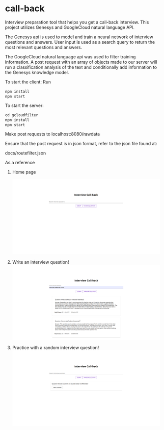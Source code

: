 # call-back

Interview preparation tool that helps you get a call-back interview.
This project utilizes Genesys and GoogleCloud natural language API.

The Genesys api is used to model and train a neural network of interview questions and answers.
User input is used as a search query to return the most relevant questions and answers.

The GoogleCloud natural language api was used to filter training information. A post request with an array of objects made to our server will run a classification analysis of the text and conditionally add information to the Genesys knowledge model.

To start the client:
Run

```
npm install
npm start
```

To start the server:

```
cd gcloudfilter
npm install
npm start
```

Make post requests to localhost:8080/rawdata

Ensure that the post request is in json format, refer to the json file found at:

docs/routefilter.json

As a reference

1. Home page

   !["Home page"](https://github.com/Michael-Choi/call-back/blob/master/docs/homescreen.png)

2) Write an interview question!
   !["Write an interview question!"](https://github.com/Michael-Choi/call-back/blob/master/docs/queryresults.png)

3) Practice with a random interview question!
   !["Practice with a random interview question!!"](https://github.com/Michael-Choi/call-back/blob/master/docs/randomquestion.png)
